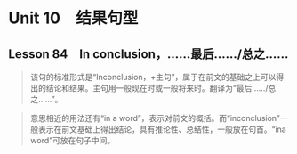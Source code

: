 ﻿ # Unit 10　结果句型
 ## Lesson 84　In conclusion，……最后……/总之……
 
> 该句的标准形式是“Inconclusion，+主句”，属于在前文的基础之上可以得出的结论和结果。主句用一般现在时或一般将来时。翻译为“最后……/总之……”。

> 意思相近的用法还有“in a word”，表示对前文的概括。而“inconclusion”一般表示在前文基础上得出结论，具有推论性、总结性，一般放在句首。“ina word”可放在句子中间。


 